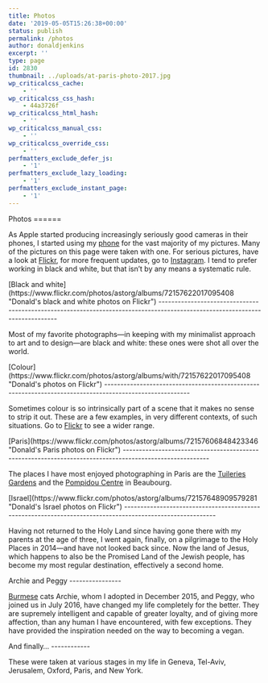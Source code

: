 ```yaml
---
title: Photos
date: '2019-05-05T15:26:38+00:00'
status: publish
permalink: /photos
author: donaldjenkins
excerpt: ''
type: page
id: 2830
thumbnail: ../uploads/at-paris-photo-2017.jpg
wp_criticalcss_cache:
    - ''
wp_criticalcss_css_hash:
    - 44a3726f
wp_criticalcss_html_hash:
    - ''
wp_criticalcss_manual_css:
    - ''
wp_criticalcss_override_css:
    - ''
perfmatters_exclude_defer_js:
    - '1'
perfmatters_exclude_lazy_loading:
    - '1'
perfmatters_exclude_instant_page:
    - '1'
---
```

<div class="page-intro-padded">Photos
======

As Apple started producing increasingly seriously good cameras in their phones, I started using my [phone](https://www.flickr.com/photos/astorg/albums/72157621916056260) for the vast majority of my pictures. Many of the pictures on this page were taken with one. For serious pictures, have a look at  [Flickr](https://www.flickr.com/photos/astorg), for more frequent updates, go to  [Instagram](https://instagram.com/donaldjenkins_/). I tend to prefer working in black and white, but that isn’t by any means a systematic rule.

</div><div class="page-sequence-padded">[Black and white](https://www.flickr.com/photos/astorg/albums/72157622017095408 "Donald's black and white photos on Flickr")
----------------------------------------------------------------------------------------------------------------------------

Most of my favorite photographs—in keeping with my minimalist approach to art and to design—are black and white: these ones were shot all over the world.

</div><div class="mgl-square-container alignfull"><style>	.mgl-square {		display: none;	}		#mgl-gallery-6430756db957b {		margin: -2.5px;	}	#mgl-gallery-6430756db957b .mgl-item {		width: 33%;		padding-bottom: 33%;	}		@media screen and (max-width: 460px) {		#mgl-gallery-6430756db957b .mgl-item {			width: 50%;			padding-bottom: 50%;		}	}			@media screen and (max-width: 360px) {		#mgl-gallery-6430756db957b .mgl-item {			width: 100%;			padding-bottom: 100%;		}	}		#mgl-gallery-6430756db957b.custom-gallery-class .mgl-item {		padding-bottom: 22% !important;	}	#mgl-gallery-6430756db957b .mgl-item .mgl-icon {		padding: 2.5px;	}	#mgl-gallery-6430756db957b .mgl-item figcaption {		padding: 2.5px;	}</style><?xml version="1.0"??>
<div class="mgl-gallery mgl-square is-animated colorize captions-none" id="mgl-gallery-6430756db957b" style=""><figure class="mgl-item"><div class="mgl-icon"><div class="mgl-img-container"> ![Duck collection in New York apartment](https://cdn.donaldjenkins.com/images/duck-collection-in-new-york-apartment-768x1024.jpg?lossy=1&ssl=1) </div> </div> <figcaption class="mgl-caption">A collection of ducks owned by a New York friend

 </figcaption> </figure><figure class="mgl-item"><div class="mgl-icon"><div class="mgl-img-container"> ![Masai Mara National Reserve](https://cdn.donaldjenkins.com/images/masai-mara-national-reserve-1024x768.jpg?lossy=1&ssl=1) </div> </div> <figcaption class="mgl-caption">Masai Mara National Reserve is a large game reserve in Narok County, Kenya. It is globally famous for its exceptional population of lions, leopards and cheetahs, and the annual migration of zebra, Thomson's gazelle, and wildebeest to and from the Serengeti every year from July to October, known as the Great Migration.

 </figcaption> </figure><figure class="mgl-item"><div class="mgl-icon"><div class="mgl-img-container"> ![Pastries in South Kensington](https://cdn.donaldjenkins.com/images/pastries-in-south-kensington-1024x768.jpg?lossy=1&ssl=1) </div> </div> <figcaption class="mgl-caption">Edited using Silver Efex

 </figcaption> </figure><figure class="mgl-item"><div class="mgl-icon"><div class="mgl-img-container"> ![Manhattan skyline from Brooklyn](https://cdn.donaldjenkins.com/images/manhattan-skyline-from-brooklyn-1024x683.jpg?lossy=1&ssl=1) </div> </div> <figcaption class="mgl-caption">Shot with DxO ONE: this camera's main advantage is the massive sensor in a small body. As a result, the pictures are wonderful, even in low light.

 </figcaption> </figure><figure class="mgl-item"><div class="mgl-icon"><div class="mgl-img-container"> ![The Fountain at place du Grand Mézel in Geneva](https://cdn.donaldjenkins.com/images/the-fountain-at-place-du-grand-mezel-in-geneva-1024x1024.jpg?lossy=1&ssl=1) </div> </div> <figcaption class="mgl-caption">This is just next door to the house where I grew up in the Old City of Geneva

 </figcaption> </figure><figure class="mgl-item"><div class="mgl-icon"><div class="mgl-img-container"> ![The Cloisters at New College, Oxford](https://cdn.donaldjenkins.com/images/the-cloisters-at-new-college-oxford-768x1024.jpg?lossy=1&ssl=1) </div> </div> <figcaption class="mgl-caption">This was built around 1395-1400 in Wheatley stone. It was re-slated in 1949. The Cloister walks contain eight medieval stone figures removed from the Chapel.

 </figcaption> </figure><figure class="mgl-item"><div class="mgl-icon"><div class="mgl-img-container"> ![St. Stephen's Cathedral in Vienna](https://cdn.donaldjenkins.com/images/st-stephen-s-cathedral-in-vienna-1024x768.jpg?lossy=1&ssl=1) </div> </div> <figcaption class="mgl-caption">St. Stephen's Cathedral is the mother church of the Roman Catholic Archdiocese of Vienna and the seat of the Archbishop of Vienna, Christoph Cardinal Schönborn, OP. The current Romanesque and Gothic form of the cathedral, seen today in the Stephansplatz, was largely initiated by Duke Rudolf IV (1339–1365) and stands on the ruins of two earlier churches, the first a parish church consecrated in 1147.

 </figcaption> </figure><figure class="mgl-item"><div class="mgl-icon"><div class="mgl-img-container"> ![The Burggarten in Vienna](https://cdn.donaldjenkins.com/images/the-burggarten-in-vienna-1024x768.jpg?lossy=1&ssl=1) </div> </div> <figcaption class="mgl-caption">This garden was laid out in 1818 as a private garden of the Emperor on an area of approx. 38.000 m². It is located directly at the Ringstrasse beside the Hofburg and the Albertina.

 </figcaption> </figure><figure class="mgl-item"><div class="mgl-icon"><div class="mgl-img-container"> ![Statue of Hermes at the Villa Médicis](https://cdn.donaldjenkins.com/images/statue-of-hermes-at-the-villa-medicis-768x1024.jpg?lossy=1&ssl=1) </div> </div> <figcaption class="mgl-caption">The Villa Medici is a Mannerist villa and an architectural complex with a garden contiguous with the larger Borghese gardens, on the Pincian Hill next to Trinità dei Monti

 </figcaption> </figure><figure class="mgl-item"><div class="mgl-icon"><div class="mgl-img-container"> ![The Cloister at Quattro santi coronati, Rome](https://cdn.donaldjenkins.com/images/the-cloister-at-quattro-santi-coronati-rome-768x1024.jpg?lossy=1&ssl=1) </div> </div> <figcaption class="mgl-caption">This relatively unknown Roman church dates back to the fourth or fifth century, and is devoted to four anonymous saints and martyrs. It includes two courtyards, the fortified Cardinal Palace with the Saint Silvester Chapel, and the monastery, pictured here, with its cosmatesque cloister

 </figcaption> </figure><figure class="mgl-item"><div class="mgl-icon"><div class="mgl-img-container"> ![The statue of St. Praxedes](https://cdn.donaldjenkins.com/images/the-statue-of-st.-praxedes-768x1024.jpg?lossy=1&ssl=1) </div> </div> <figcaption class="mgl-caption">This church was built in the honour of the Roman martyr St. Praxedes, on the alleged site of her house, to which, when it was rebuilt by Pope St. Paschal I (the present Santa Prassede), her relics were taken.

 </figcaption> </figure><figure class="mgl-item"><div class="mgl-icon"><div class="mgl-img-container"> ![Abandoned ship at Moynak](https://cdn.donaldjenkins.com/images/abandoned-ship-at-moynak-1024x768.jpg?lossy=1&ssl=1) </div> </div> <figcaption class="mgl-caption">When the Aral Sea dried up, several ships were left stranded at the Sea's main port, Moynak, and have become tourist attractions;

 </figcaption> </figure><figure class="mgl-item"><div class="mgl-icon"><div class="mgl-img-container"> ![Traffic at Tuléar, Madagascar](https://cdn.donaldjenkins.com/images/traffic-at-tulear-madagascar-768x1024.jpg?lossy=1&ssl=1) </div> </div> <figcaption class="mgl-caption">Tuléar is one of Madagascar's major cities, located 936 km southwest of national capital Tananarive. Its colonial legacy is still visible in the architecture and the urban landscape

 </figcaption> </figure><figure class="mgl-item"><div class="mgl-icon"><div class="mgl-img-container"> ![A boy in a South Madagascar village](https://cdn.donaldjenkins.com/images/a-boy-in-a-south-madagascar-village-768x1024.jpg?lossy=1&ssl=1) </div> </div> <figcaption class="mgl-caption">Ampanihy is one of the poorest parts of Madagascar

 </figcaption> </figure></div></div><div class="page-sequence-padded">[Colour](https://www.flickr.com/photos/astorg/albums/with/72157622017095408 "Donald's photos on Flickr")
--------------------------------------------------------------------------------------------------------

Sometimes colour is so intrinsically part of a scene that it makes no sense to strip it out. These are a few examples, in very different contexts, of such situations. Go to  [Flickr](https://www.flickr.com/photos/astorg/albums/with/72157622017095408) to see a wider range.

</div><div class="mgl-square-container alignfull"><style>	.mgl-square {		display: none;	}		#mgl-gallery-6430756dbdf30 {		margin: -2.5px;	}	#mgl-gallery-6430756dbdf30 .mgl-item {		width: 33%;		padding-bottom: 33%;	}		@media screen and (max-width: 460px) {		#mgl-gallery-6430756dbdf30 .mgl-item {			width: 50%;			padding-bottom: 50%;		}	}			@media screen and (max-width: 360px) {		#mgl-gallery-6430756dbdf30 .mgl-item {			width: 100%;			padding-bottom: 100%;		}	}		#mgl-gallery-6430756dbdf30.custom-gallery-class .mgl-item {		padding-bottom: 22% !important;	}	#mgl-gallery-6430756dbdf30 .mgl-item .mgl-icon {		padding: 2.5px;	}	#mgl-gallery-6430756dbdf30 .mgl-item figcaption {		padding: 2.5px;	}</style><?xml version="1.0"??>
<div class="mgl-gallery mgl-square is-animated none captions-none" id="mgl-gallery-6430756dbdf30" style=""><figure class="mgl-item"><div class="mgl-icon"><div class="mgl-img-container"> ![Bicycle made of wire](https://cdn.donaldjenkins.com/images/bicycle-made-of-wire-1024x768.jpg?lossy=1&ssl=1) </div> </div> <figcaption class="mgl-caption">Found on a table at Momoya on the Upper West Side

 </figcaption> </figure><figure class="mgl-item"><div class="mgl-icon"><div class="mgl-img-container"> ![Kenyan artifact](https://cdn.donaldjenkins.com/images/kenyan-artifact-1024x768.jpg?lossy=1&ssl=1) </div> </div> <figcaption class="mgl-caption">Keynan souvenir in a Paris flat

 </figcaption> </figure><figure class="mgl-item"><div class="mgl-icon"><div class="mgl-img-container"> ![My cat Peggy, aged six months](https://cdn.donaldjenkins.com/images/my-cat-peggy-aged-six-months-1024x768.jpg?lossy=1&ssl=1) </div> </div> <figcaption class="mgl-caption">Her exceptional pedigree really shows in this shot

 </figcaption> </figure><figure class="mgl-item"><div class="mgl-icon"><div class="mgl-img-container"> ![The New Building at Magdalen College](https://cdn.donaldjenkins.com/images/the-new-building-at-magdalen-college-1024x768.jpg?lossy=1&ssl=1) </div> </div> <figcaption class="mgl-caption">In the late 1720s, Edward Butler, the then President, planned to replace most of the Cloisters with a grand new quadrangle in the Palladian style, and commissioned Edward Holdsworth to design it. Work started in 1733 on what would have been the north range of this new quadrangle, but after this range was finished by the end of the decade. the project went no further, presumably owing to a lack of energy and funding.

 </figcaption> </figure><figure class="mgl-item"><div class="mgl-icon"><div class="mgl-img-container"> ![Demonstration for animal rights](https://cdn.donaldjenkins.com/images/demonstration-for-animal-rights-1024x768.jpg?lossy=1&ssl=1) </div> </div> <figcaption class="mgl-caption">L214 is a French organisation working to improve animal living conditions

 </figcaption> </figure><figure class="mgl-item"><div class="mgl-icon"><div class="mgl-img-container"> ![Beduin in Petra](https://cdn.donaldjenkins.com/images/beduin-in-petra-768x1024.jpg?lossy=1&ssl=1) </div> </div> <figcaption class="mgl-caption">Two Beduin greeting visitors in one of the caves in Petra, Jordan

 </figcaption> </figure><figure class="mgl-item"><div class="mgl-icon"><div class="mgl-img-container"> ![Far East meets Near East](https://cdn.donaldjenkins.com/images/far-east-meets-near-east-768x1024.jpg?lossy=1&ssl=1) </div> </div> <figcaption class="mgl-caption">Petra is believed to have been settled as early as 9,000 BC, and it was possibly established in the 4th century BC as the capital city of the Nabataean Kingdom. The Nabataeans were nomadic Arabs who invested in Petra's proximity to the trade routes by establishing it as a major regional trading hub

 </figcaption> </figure><figure class="mgl-item"><div class="mgl-icon"><div class="mgl-img-container"> ![Soldiers in Kiev](https://cdn.donaldjenkins.com/images/soldiers-in-kiev-1024x768.jpg?lossy=1&ssl=1) </div> </div> <figcaption class="mgl-caption">The Ukrainian army rehearsing for the Independence Day parade

 </figcaption> </figure><figure class="mgl-item"><div class="mgl-icon"><div class="mgl-img-container"> ![Peggy wanting cuddles](https://cdn.donaldjenkins.com/images/peggy-wanting-cuddles-1024x768.jpg?lossy=1&ssl=1) </div> </div> <figcaption class="mgl-caption">My cat Peggy, the sweetest, friendliest creature on earth.

 </figcaption> </figure><figure class="mgl-item"><div class="mgl-icon"><div class="mgl-img-container"> ![Modelling at Grand Palais](https://cdn.donaldjenkins.com/images/modelling-at-grand-palais-768x1024.jpg?lossy=1&ssl=1) </div> </div> <figcaption class="mgl-caption">A photograther friend of mine at work at Paris photo

 </figcaption> </figure><figure class="mgl-item"><div class="mgl-icon"><div class="mgl-img-container"> ![The Chor Minor at Bukhara](https://cdn.donaldjenkins.com/images/the-chor-minor-at-bukhara-768x1024.jpg?lossy=1&ssl=1) </div> </div> <figcaption class="mgl-caption">Chor Minor, alternatively known as the Madrasah of Khalif Niyaz-kul, is an historic gatehouse for a now-destroyed madrasa in the historic city of Bukhara

 </figcaption> </figure><figure class="mgl-item"><div class="mgl-icon"><div class="mgl-img-container"> ![The city walls at Khiva](https://cdn.donaldjenkins.com/images/the-city-walls-at-khiva-1024x767.jpg?lossy=1&ssl=1) </div> </div> <figcaption class="mgl-caption">The inner town, or Itchan Kala, is encircled by brick walls, whose foundations are believed to have been laid in the 10th century. Present-day crenellated walls date back to the late 17th century and attain the height of thirty feet.

 </figcaption> </figure><figure class="mgl-item"><div class="mgl-icon"><div class="mgl-img-container"> ![Driving through the Aral Sea](https://cdn.donaldjenkins.com/images/driving-through-the-aral-sea-1024x767.jpg?lossy=1&ssl=1) </div> </div> <figcaption class="mgl-caption">Karapakalstan is a remote and isolated area, surrounded by desert sands in every direction; a population of traditional livestock-breeders who raised cattle in the waterways and reed beds of the Amu Darya delta

 </figcaption> </figure><figure class="mgl-item"><div class="mgl-icon"><div class="mgl-img-container"> ![On what used to be the Aral Sea](https://cdn.donaldjenkins.com/images/on-what-used-to-be-the-aral-sea-1024x767.jpg?lossy=1&ssl=1) </div> </div> <figcaption class="mgl-caption">Karapakalstan is a remote and isolated area, surrounded by desert sands in every direction; a population of traditional livestock-breeders who raised cattle in the waterways and reed beds of the Amu Darya delta

 </figcaption> </figure><figure class="mgl-item"><div class="mgl-icon"><div class="mgl-img-container"> ![Tents in the Karapakalstan Desert](https://cdn.donaldjenkins.com/images/tents-in-the-karapakalstan-desert-1024x767.jpg?lossy=1&ssl=1) </div> </div> <figcaption class="mgl-caption">Karapakalstan is a remote and isolated area, surrounded by desert sands in every direction; a population of traditional livestock-breeders who raised cattle in the waterways and reed beds of the Amu Darya delta

 </figcaption> </figure><figure class="mgl-item"><div class="mgl-icon"><div class="mgl-img-container"> ![Children in South Madagascar village](https://cdn.donaldjenkins.com/images/children-in-south-madagascar-village-768x1024.jpg?lossy=1&ssl=1) </div> </div> <figcaption class="mgl-caption">The people in these villages are a living demonstration that wealth is not necessary for happiness

 </figcaption> </figure><figure class="mgl-item"><div class="mgl-icon"><div class="mgl-img-container"> ![A village in South Madagascar](https://cdn.donaldjenkins.com/images/a-village-in-south-madagascar-1024x768.jpg?lossy=1&ssl=1) </div> </div> <figcaption class="mgl-caption">The photograph was taken on a market day, and the villagers are wearing their Sunday best.

 </figcaption> </figure><figure class="mgl-item"><div class="mgl-icon"><div class="mgl-img-container"> ![Village children in Madagascar](https://cdn.donaldjenkins.com/images/village-children-in-madagascar-1024x768.jpg?lossy=1&ssl=1) </div> </div> <figcaption class="mgl-caption">A large number of charities are active in the south-west of Madagascar, working to provide food and education for these desperately poor people

 </figcaption> </figure></div></div><div class="page-sequence-padded">[Paris](https://www.flickr.com/photos/astorg/albums/72157606848423346 "Donald's Paris photos on Flickr")
--------------------------------------------------------------------------------------------------------

The places I have most enjoyed photographing in Paris are the [Tuileries Gardens](https://www.flickr.com/search/?user_id=40526588%40N00&sort=date-taken-desc&text=tuileries&view_all=1) and the [Pompidou Centre](https://www.flickr.com/search/?user_id=40526588%40N00&sort=date-taken-desc&text=pompidou%20centre&view_all=1) in Beaubourg.

</div><div class="mgl-square-container alignfull"><style>	.mgl-square {		display: none;	}		#mgl-gallery-6430756dc3b55 {		margin: -2.5px;	}	#mgl-gallery-6430756dc3b55 .mgl-item {		width: 33%;		padding-bottom: 33%;	}		@media screen and (max-width: 460px) {		#mgl-gallery-6430756dc3b55 .mgl-item {			width: 50%;			padding-bottom: 50%;		}	}			@media screen and (max-width: 360px) {		#mgl-gallery-6430756dc3b55 .mgl-item {			width: 100%;			padding-bottom: 100%;		}	}		#mgl-gallery-6430756dc3b55.custom-gallery-class .mgl-item {		padding-bottom: 22% !important;	}	#mgl-gallery-6430756dc3b55 .mgl-item .mgl-icon {		padding: 2.5px;	}	#mgl-gallery-6430756dc3b55 .mgl-item figcaption {		padding: 2.5px;	}</style><?xml version="1.0"??>
<div class="mgl-gallery mgl-square is-animated colorize captions-none" id="mgl-gallery-6430756dc3b55" style=""><figure class="mgl-item"><div class="mgl-icon"><div class="mgl-img-container"> ![A baker in rue des Rosiers](https://cdn.donaldjenkins.com/images/a-baker-in-rue-des-rosiers-1024x768.jpg?lossy=1&ssl=1) </div> </div> <figcaption class="mgl-caption">In my opinion, this is the best-composed photograph I have ever taken

 </figcaption> </figure><figure class="mgl-item"><div class="mgl-icon"><div class="mgl-img-container"> ![Tricky moment in rue des Rosiers](https://cdn.donaldjenkins.com/images/tricky-moment-in-rue-des-rosiers-1024x768.jpg?lossy=1&ssl=1) </div> </div> <figcaption class="mgl-caption">Rue des Rosiers is one of Paris's most attractive streets

 </figcaption> </figure><figure class="mgl-item"><div class="mgl-icon"><div class="mgl-img-container"> ![Teddy bear in a Paris flat](https://cdn.donaldjenkins.com/images/teddy-bear-in-a-paris-flat-1024x768.jpg?lossy=1&ssl=1) </div> </div> <figcaption class="mgl-caption">Many of my most treasured values are represented in this photograph

 </figcaption> </figure><figure class="mgl-item"><div class="mgl-icon"><div class="mgl-img-container"> ![French tin soldiers](https://cdn.donaldjenkins.com/images/french-tin-soldiers-1024x768.jpg?lossy=1&ssl=1) </div> </div> </figure><figure class="mgl-item"><div class="mgl-icon"><div class="mgl-img-container"> ![EIffel Tower from Mur de la paix](https://cdn.donaldjenkins.com/images/eiffel-tower-from-mur-de-la-paix-768x1024.jpg?lossy=1&ssl=1) </div> </div> <figcaption class="mgl-caption">The Mur de la Paix consists of twelve glass panels, where the word PEACE is written in 32 languages and thirteen alphabets. It was erected in 2000 in order to symbolize the passage into the third millennium, and is directly inspired by the Western Wall in Jerusalem.

 </figcaption> </figure><figure class="mgl-item"><div class="mgl-icon"><div class="mgl-img-container"> ![Musée du Jeu de paume](https://cdn.donaldjenkins.com/images/musee-du-jeu-de-paume-1024x768.jpg?lossy=1&ssl=1) </div> </div> <figcaption class="mgl-caption">The Galerie nationale du Jeu de Paume is an arts centre for modern and postmodern photography and media. It is located in the north corner (west side) of the Tuileries Gardens next to the Place de la Concorde in Paris.

 </figcaption> </figure><figure class="mgl-item"><div class="mgl-icon"><div class="mgl-img-container"> ![The Anri Sala exhibition at the Pompidou Centre](https://cdn.donaldjenkins.com/images/the-anri-sala-exhibition-at-the-pompidou-centre-1024x768.jpg?lossy=1&ssl=1) </div> </div> <figcaption class="mgl-caption">The sculpture No Window No Cry, made up of a small music box set into one of the windows of the exhibition gallery next to a “bubble” blown into the glass, plays, when activated, a simplified version of the song “Should I Stay or Should I Go” (The Clash, 1981), a tune which also resonates throughout Le Clash and Tlatelolco Clash, two of the films shown at the exhibition.

 </figcaption> </figure><figure class="mgl-item"><div class="mgl-icon"><div class="mgl-img-container"> ![Tuileries Gardens in late winter](https://cdn.donaldjenkins.com/images/tuileries-gardens-in-late-winter-1024x768.jpg?lossy=1&ssl=1) </div> </div> <figcaption class="mgl-caption">Created by Catherine de' Medici as the garden of the Tuileries Palace in 1564, it was eventually opened to the public in 1667 and became a public park after the French Revolution.

 </figcaption> </figure><figure class="mgl-item"><div class="mgl-icon"><div class="mgl-img-container"> ![The Paris Zombies](https://cdn.donaldjenkins.com/images/the-paris-zombies-768x1024.jpg?lossy=1&ssl=1) </div> </div> <figcaption class="mgl-caption">This annual event , instituted in 2008, is also known as the Paris Zombie Walk.

 </figcaption> </figure><figure class="mgl-item"><div class="mgl-icon"><div class="mgl-img-container"> ![The Paris Zombie March](https://cdn.donaldjenkins.com/images/the-paris-zombie-march-1024x768.jpg?lossy=1&ssl=1) </div> </div> <figcaption class="mgl-caption">An unexpected sight on the street sof the Marais district in the Parisian autumn

 </figcaption> </figure><figure class="mgl-item"><div class="mgl-icon"><div class="mgl-img-container"> ![The Pompidou Centre in autum](https://cdn.donaldjenkins.com/images/the-pompidou-centre-in-autum-1024x768.jpg?lossy=1&ssl=1) </div> </div> <figcaption class="mgl-caption">The Pompidou Centre houses the Bibliothèque publique d'information (Public Information Library), a vast public library; the Musée National d'Art Moderne, which is the largest museum for modern art in Europe; and IRCAM, a centre for music and acoustic research. Because of its location, the Centre is known locally as Beaubourg.

 </figcaption> </figure><figure class="mgl-item"><div class="mgl-icon"><div class="mgl-img-container"> ![The Île de la Cité in autumn](https://cdn.donaldjenkins.com/images/the-ile-de-la-cite-in-autumn-1024x768.jpg?lossy=1&ssl=1) </div> </div> <figcaption class="mgl-caption">Shown here on the left is the Conciergerie, located on the west of the Île de la Cité. It was formerly a prison but is presently used mostly for law courts. It was part of the former royal palace, the Palais de la Cité, which consisted of the Conciergerie, Palais de Justice and the Sainte-Chapelle. During the French Revolution, the Queen, Marie-Antoinette, was taken from the Conciergerie to be guillotined.

 </figcaption> </figure><figure class="mgl-item"><div class="mgl-icon"><div class="mgl-img-container"> ![Gare du Nord, Paris, on the day after the November 2015 shootings](https://cdn.donaldjenkins.com/images/gare-du-nord-paris-on-the-day-after-the-november-2015-shootings-1024x768.jpg?lossy=1&ssl=1) </div> </div> <figcaption class="mgl-caption">The atmosphere in the whole city was subdued after the horrific shootings on the evening of 13th November, 2015. An English friend who was staying decided to go back to London early and this picture was taken as many British visitors who had similarly cut their stay short hastened onto the train to take them home.

 </figcaption> </figure><figure class="mgl-item"><div class="mgl-icon"><div class="mgl-img-container"> ![The Pompidou Centre in mid-winter](https://cdn.donaldjenkins.com/images/the-pompidou-centre-in-mid-winter-1024x768.jpg?lossy=1&ssl=1) </div> </div> <figcaption class="mgl-caption">One of my favoutite places in Paris. The Pritzker jury said the Pompidou "'evolutionised museums, transforming what had once been elite monuments into popular places of social and cultural exchange, woven into the heart of the city.'

 </figcaption> </figure><figure class="mgl-item"><div class="mgl-icon"><div class="mgl-img-container"> ![A Marais street at night](https://cdn.donaldjenkins.com/images/a-marais-street-at-night-768x1024.jpg?lossy=1&ssl=1) </div> </div> <figcaption class="mgl-caption">A Hipstamatic view of a dark Marais alley at night in the late autumn.

 </figcaption> </figure><figure class="mgl-item"><div class="mgl-icon"><div class="mgl-img-container"> ![At Paris Photo 2017](https://cdn.donaldjenkins.com/images/at-paris-photo-2017-1024x768.jpg?lossy=1&ssl=1) </div> </div> <figcaption class="mgl-caption">The Galerie Maubert show at Paris photo, the world's largest international art fair dedicated to photography, held in November at the Grand Palais near the Champs-Élysées

 </figcaption> </figure><figure class="mgl-item"><div class="mgl-icon"><div class="mgl-img-container"> ![Montmartre in February](https://cdn.donaldjenkins.com/images/montmartre-in-february-768x1024.jpg?lossy=1&ssl=1) </div> </div> <figcaption class="mgl-caption">Montmartre in February

 </figcaption> </figure><figure class="mgl-item"><div class="mgl-icon"><div class="mgl-img-container"> ![Pont Alexandre III in midsummer](https://cdn.donaldjenkins.com/images/pont-alexandre-iii-paris-france-1024x685.jpg?lossy=1&ssl=1) </div> </div> <figcaption class="mgl-caption">The Pont Alexandre III is a deck arch bridge that spans the Seine in Paris. It connects the Champs-Élysées quarter with those of the Invalides and Eiffel Tower. The bridge is widely regarded as the most ornate, extravagant bridge in the city

 </figcaption> </figure></div></div><div class="page-sequence-padded">[Israel](https://www.flickr.com/photos/astorg/albums/72157648909579281 "Donald's Israel photos on Flickr")
----------------------------------------------------------------------------------------------------------

Having not returned to the Holy Land since having gone there with my parents at the age of three, I went again, finally, on a pilgrimage to the Holy Places in 2014—and have not looked back since. Now the land of Jesus, which happens to also be the Promised Land of the Jewish people, has become my most regular destination, effectively a second home.

</div><div class="mgl-square-container alignfull"><style>	.mgl-square {		display: none;	}		#mgl-gallery-6430756dc9986 {		margin: -2.5px;	}	#mgl-gallery-6430756dc9986 .mgl-item {		width: 33%;		padding-bottom: 33%;	}		@media screen and (max-width: 460px) {		#mgl-gallery-6430756dc9986 .mgl-item {			width: 50%;			padding-bottom: 50%;		}	}			@media screen and (max-width: 360px) {		#mgl-gallery-6430756dc9986 .mgl-item {			width: 100%;			padding-bottom: 100%;		}	}		#mgl-gallery-6430756dc9986.custom-gallery-class .mgl-item {		padding-bottom: 22% !important;	}	#mgl-gallery-6430756dc9986 .mgl-item .mgl-icon {		padding: 2.5px;	}	#mgl-gallery-6430756dc9986 .mgl-item figcaption {		padding: 2.5px;	}</style><?xml version="1.0"??>
<div class="mgl-gallery mgl-square is-animated colorize captions-none" id="mgl-gallery-6430756dc9986" style=""><figure class="mgl-item"><div class="mgl-icon"><div class="mgl-img-container"> ![The Ethiopian Quarter at Holy Sepulchre Church](https://cdn.donaldjenkins.com/images/the-ethiopian-quarter-at-holy-sepulchre-church-1024x685.jpg?lossy=1&ssl=1) </div> </div> <figcaption class="mgl-caption">The Ethiopian Quarter at Holy Sepulchre Church, Jerusalem

 </figcaption> </figure><figure class="mgl-item"><div class="mgl-icon"><div class="mgl-img-container"> ![The Native Bazaar near the Holy Sepulchre](https://cdn.donaldjenkins.com/images/the-native-bazaar-near-the-holy-sepulchre-1024x685.jpg?lossy=1&ssl=1) </div> </div> <figcaption class="mgl-caption">The streets around Holy Sepulchre Church cater to pilgrims from all over the world

 </figcaption> </figure><figure class="mgl-item"><div class="mgl-icon"><div class="mgl-img-container"> ![Arab women playing at the beach, Tel-Aviv](https://cdn.donaldjenkins.com/images/arab-women-playing-at-the-beach-tel-aviv-1024x685.jpg?lossy=1&ssl=1) </div> </div> <figcaption class="mgl-caption">Tel Aviv is a vibrant, cosmopolitan city

 </figcaption> </figure><figure class="mgl-item"><div class="mgl-icon"><div class="mgl-img-container"> ![Jews praying at Temple Mount](https://cdn.donaldjenkins.com/images/jews-praying-at-temple-mount-1024x685.jpg?lossy=1&ssl=1) </div> </div> <figcaption class="mgl-caption">The Western Wall is considered holy due to its connection to the Temple Mount. Because of the Temple Mount entry restrictions, the Wall is the holiest place where Jews are permitted to pray, though the holiest site in the Jewish faith lies behind it.

 </figcaption> </figure><figure class="mgl-item"><div class="mgl-icon"><div class="mgl-img-container"> ![Two worlds collide at Temple Mount](https://cdn.donaldjenkins.com/images/two-worlds-collide-at-temple-mount-671x1024.jpg?lossy=1&ssl=1) </div> </div> <figcaption class="mgl-caption">Temple Mount was built during the reign of Herod the Great for an expansion of the temple. The plaza is dominated by three monumental structures from the early Umayyad period.

 </figcaption> </figure><figure class="mgl-item"><div class="mgl-icon"><div class="mgl-img-container"> ![Boys playing in the Jewish Quarter](https://cdn.donaldjenkins.com/images/boys-playing-in-the-jewish-quarter-685x1024.jpg?lossy=1&ssl=1) </div> </div> <figcaption class="mgl-caption">The Jewish Quarter was destroyed and its inhabitants killed or evicted in 1948. They returned in 1967.

 </figcaption> </figure><figure class="mgl-item"><div class="mgl-icon"><div class="mgl-img-container"> ![A bar-mitzvah at Zion Gate](https://cdn.donaldjenkins.com/images/a-bar-mitzvah-at-zion-gate-1024x685.jpg?lossy=1&ssl=1) </div> </div> <figcaption class="mgl-caption">Zion Gate is one of eight gates in the walls of the Old City of Jerusalem. It was built in July 1540, west of the location of the medieval gate.

 </figcaption> </figure><figure class="mgl-item"><div class="mgl-icon"><div class="mgl-img-container"> ![Mohammedans in Jerusalem](https://cdn.donaldjenkins.com/images/mohammedans-in-jerusalem-1024x685.jpg?lossy=1&ssl=1) </div> </div> <figcaption class="mgl-caption">A huge crowd leaving the Old City on a Friday morning after their weekly devotions

 </figcaption> </figure><figure class="mgl-item"><div class="mgl-icon"><div class="mgl-img-container"> ![An ice-cream parlour in West Jerusalem](https://cdn.donaldjenkins.com/images/an-ice-cream-parlour-in-west-jerusalem-1024x685.jpg?lossy=1&ssl=1) </div> </div> <figcaption class="mgl-caption">The atmosphere in West Jerusalem, largely rebuilt during the British Mandate, is completely different from the eastern part of the city.

 </figcaption> </figure><figure class="mgl-item"><div class="mgl-icon"><div class="mgl-img-container"> ![At Yad Vashem: the Promised land](https://cdn.donaldjenkins.com/images/the-promised-land-1024x768.jpg?lossy=1&ssl=1) </div> </div> <figcaption class="mgl-caption">At the end of the tunnel-shaped museum at Yad Vashem, of view of the Promised Land

 </figcaption> </figure><figure class="mgl-item"><div class="mgl-icon"><div class="mgl-img-container"> ![The Margosa Hotel in Jaffa](https://cdn.donaldjenkins.com/images/the-margosa-hotel-in-jaffa-1024x768.jpg?lossy=1&ssl=1) </div> </div> <figcaption class="mgl-caption">One of the most charming hotels in the Tel-Aviv-Jaffa conurbation

 </figcaption> </figure></div></div><div class="page-sequence-padded">Archie and Peggy
----------------

[Burmese](https://en.wikipedia.org/wiki/Burmese_cat "Find out about the Burmese breed") cats Archie, whom I adopted in December 2015, and Peggy, who joined us in July 2016, have changed my life completely for the better. They are supremely intelligent and capable of greater loyalty, and of giving more affection, than any human I have encountered, with few exceptions. They have provided the inspiration needed on the way to becoming a vegan.

</div><div class="mgl-square-container alignfull"><style>	.mgl-square {		display: none;	}		#mgl-gallery-6430756dcd5c6 {		margin: -2.5px;	}	#mgl-gallery-6430756dcd5c6 .mgl-item {		width: 33%;		padding-bottom: 33%;	}		@media screen and (max-width: 460px) {		#mgl-gallery-6430756dcd5c6 .mgl-item {			width: 50%;			padding-bottom: 50%;		}	}			@media screen and (max-width: 360px) {		#mgl-gallery-6430756dcd5c6 .mgl-item {			width: 100%;			padding-bottom: 100%;		}	}		#mgl-gallery-6430756dcd5c6.custom-gallery-class .mgl-item {		padding-bottom: 22% !important;	}	#mgl-gallery-6430756dcd5c6 .mgl-item .mgl-icon {		padding: 2.5px;	}	#mgl-gallery-6430756dcd5c6 .mgl-item figcaption {		padding: 2.5px;	}</style><?xml version="1.0"??>
<div class="mgl-gallery mgl-square is-animated colorize captions-none" id="mgl-gallery-6430756dcd5c6" style=""><figure class="mgl-item"><div class="mgl-icon"><div class="mgl-img-container"> ![Archie at three weeks](https://cdn.donaldjenkins.com/images/archie-at-three-weeks-1024x680.jpg?lossy=1&ssl=1) </div> </div> <figcaption class="mgl-caption">This is the picture on whose basis I dedcided to go and visit Archie's breeder

 </figcaption> </figure><figure class="mgl-item"><div class="mgl-icon"><div class="mgl-img-container"> ![Playing ball](https://cdn.donaldjenkins.com/images/playing-ball-1024x1024.jpg?lossy=1&ssl=1) </div> </div> <figcaption class="mgl-caption">Cats are passionate hunters, and rubber balls provide an excellent substitute for the prey they are unlikely to meet in a central city flat.

 </figcaption> </figure><figure class="mgl-item"><div class="mgl-icon"><div class="mgl-img-container"> ![Wise beyond his years](https://cdn.donaldjenkins.com/images/wise-beyond-his-years.jpg?lossy=1&resize=720%2C960&ssl=1) </div> </div> <figcaption class="mgl-caption">At just nine months old, little Archie looks wise well beyond his years.

 </figcaption> </figure><figure class="mgl-item"><div class="mgl-icon"><div class="mgl-img-container"> ![His first few days](https://cdn.donaldjenkins.com/images/his-first-few-days-1024x1024.jpg?lossy=1&ssl=1) </div> </div> <figcaption class="mgl-caption">During his first few days with me, Archie spontaneously showed me huge affection.

 </figcaption> </figure><figure class="mgl-item"><div class="mgl-icon"><div class="mgl-img-container"> ![My cat Peggy, aged six months](https://cdn.donaldjenkins.com/images/my-cat-peggy-aged-six-months-1024x768.jpg?lossy=1&ssl=1) </div> </div> <figcaption class="mgl-caption">Her exceptional pedigree really shows in this shot

 </figcaption> </figure><figure class="mgl-item"><div class="mgl-icon"><div class="mgl-img-container"> ![A happy pair](https://cdn.donaldjenkins.com/images/a-happy-pair-768x1024.jpg?lossy=1&ssl=1) </div> </div> <figcaption class="mgl-caption">Despite the occasional spat, Archie and Peggy are well-bonded.

 </figcaption> </figure><figure class="mgl-item"><div class="mgl-icon"><div class="mgl-img-container"> ![Peggy Jenkins](https://cdn.donaldjenkins.com/images/peggy-jenkins-683x1024.jpg?lossy=1&ssl=1) </div> </div> <figcaption class="mgl-caption">The Burmese character (gentility, friendliness and supreme elegance) is well apparent in this shot

 </figcaption> </figure><figure class="mgl-item"><div class="mgl-icon"><div class="mgl-img-container"> ![Pensive Burmese](https://cdn.donaldjenkins.com/images/pensive-burmese-1024x768.jpg?lossy=1&ssl=1) </div> </div> <figcaption class="mgl-caption">Meditating on her next meal

 </figcaption> </figure><figure class="mgl-item"><div class="mgl-icon"><div class="mgl-img-container"> ![Peggy aged one month](https://cdn.donaldjenkins.com/images/peggy-aged-one-month.jpg?lossy=1&resize=480%2C640&ssl=1) </div> </div> <figcaption class="mgl-caption">Burmese tend to get darker as they age

 </figcaption> </figure><figure class="mgl-item"><div class="mgl-icon"><div class="mgl-img-container"> ![Peggy wanting cuddles](https://cdn.donaldjenkins.com/images/peggy-wanting-cuddles-1024x768.jpg?lossy=1&ssl=1) </div> </div> <figcaption class="mgl-caption">My cat Peggy, the sweetest, friendliest creature on earth.

 </figcaption> </figure><figure class="mgl-item"><div class="mgl-icon"><div class="mgl-img-container"> ![Cat tree pair](https://cdn.donaldjenkins.com/images/cat-tree-pair-768x1024.jpg?lossy=1&ssl=1) </div> </div> <figcaption class="mgl-caption">Cats love high places, especially when they can watch birds through a window

 </figcaption> </figure><figure class="mgl-item"><div class="mgl-icon"><div class="mgl-img-container"> ![Emerging from a nap](https://cdn.donaldjenkins.com/images/emerging-from-a-nap-768x1024.jpg?lossy=1&ssl=1) </div> </div> <figcaption class="mgl-caption">Cats spend about sixteen hours a day sleeping

 </figcaption> </figure><figure class="mgl-item"><div class="mgl-icon"><div class="mgl-img-container"> ![Morning affection](https://cdn.donaldjenkins.com/images/morning-affection-1024x768.jpg?lossy=1&ssl=1) </div> </div> <figcaption class="mgl-caption">The loyalty and afection shown by pets beats that of any human.

 </figcaption> </figure><figure class="mgl-item"><div class="mgl-icon"><div class="mgl-img-container"> ![Archie at home](https://cdn.donaldjenkins.com/images/archie-at-home-768x1024.jpg?lossy=1&ssl=1) </div> </div> <figcaption class="mgl-caption">Distinguished cats need elegant furniture

 </figcaption> </figure></div></div><div class="page-sequence-padded">And finally…
------------

These were taken at various stages in my life in Geneva, Tel-Aviv, Jerusalem, Oxford, Paris, and New York.

</div><div class="mgl-square-container alignfull"><style>	.mgl-square {		display: none;	}		#mgl-gallery-6430756dd1594 {		margin: -2.5px;	}	#mgl-gallery-6430756dd1594 .mgl-item {		width: 33%;		padding-bottom: 33%;	}		@media screen and (max-width: 460px) {		#mgl-gallery-6430756dd1594 .mgl-item {			width: 50%;			padding-bottom: 50%;		}	}			@media screen and (max-width: 360px) {		#mgl-gallery-6430756dd1594 .mgl-item {			width: 100%;			padding-bottom: 100%;		}	}		#mgl-gallery-6430756dd1594.custom-gallery-class .mgl-item {		padding-bottom: 22% !important;	}	#mgl-gallery-6430756dd1594 .mgl-item .mgl-icon {		padding: 2.5px;	}	#mgl-gallery-6430756dd1594 .mgl-item figcaption {		padding: 2.5px;	}</style><?xml version="1.0"??>
<div class="mgl-gallery mgl-square is-animated colorize captions-none" id="mgl-gallery-6430756dd1594" style=""><figure class="mgl-item"><div class="mgl-icon"><div class="mgl-img-container"> ![At La Treille in Geneva](https://cdn.donaldjenkins.com/images/at-la-treille-in-geneva-1024x751.jpg?lossy=1&ssl=1) </div> </div> <figcaption class="mgl-caption">This is where I used to play as a child in the Old City of Geneva.

 </figcaption> </figure><figure class="mgl-item"><div class="mgl-icon"><div class="mgl-img-container"> ![Passover dinner in Tel-Aviv](https://cdn.donaldjenkins.com/images/passover-dinner-in-tel-aviv-1024x715.jpg?lossy=1&ssl=1) </div> </div> <figcaption class="mgl-caption">Aged three with my nanny's family. This was my first visit to the Holy Land.

 </figcaption> </figure><figure class="mgl-item"><div class="mgl-icon"><div class="mgl-img-container"> ![At the beach in Knokke-le-Zoute](https://cdn.donaldjenkins.com/images/at-the-beach-in-knokke-le-zoute-1007x1024.jpg?lossy=1&ssl=1) </div> </div> <figcaption class="mgl-caption">One of my parents' favourite holiday resorts in Belgium

 </figcaption> </figure><figure class="mgl-item"><div class="mgl-icon"><div class="mgl-img-container"> ![M.A. degree ceremony at the Sheldonian](https://cdn.donaldjenkins.com/images/m.a.-degree-ceremony-at-the-sheldonian-1024x744.jpg?lossy=1&ssl=1) </div> </div> <figcaption class="mgl-caption">The Sheldonian Theatre, an exquisite Grade I listed building situated in Oxford’s city centre, is the official ceremonial hall of the University of Oxford. Some of the ceremonial activities that take place in the Theatre include matriculation, graduation ceremonies, Encaenia and Congregation.

 </figcaption> </figure><figure class="mgl-item"><div class="mgl-icon"><div class="mgl-img-container"> ![President of Conférence Olivaint](https://cdn.donaldjenkins.com/images/at-conference-olivaint-1024x682.jpg?lossy=1&ssl=1) </div> </div> <figcaption class="mgl-caption">Conférence Olivaint is the oldest, and one of the most private French student societies, established in 1874. Its aim is to educate its members for public life.

 </figcaption> </figure><figure class="mgl-item"><div class="mgl-icon"><div class="mgl-img-container"> ![As an intern at the French Embassy at Dakar](https://cdn.donaldjenkins.com/images/photo537047210806_inner_46-26-706-20-50-983-696-990-1024x694.jpg?lossy=1&ssl=1) </div> </div> <figcaption class="mgl-caption">René Aala, the French Ambassador to Senegal

 </figcaption> </figure><figure class="mgl-item"><div class="mgl-icon"><div class="mgl-img-container"> ![In Bedford, NY](https://cdn.donaldjenkins.com/images/in-bedford-ny-768x1024.jpg?lossy=1&ssl=1) </div> </div> <figcaption class="mgl-caption">On a hot summer day

 </figcaption> </figure><figure class="mgl-item"><div class="mgl-icon"><div class="mgl-img-container"> ![At the Western Wall](https://cdn.donaldjenkins.com/images/at-the-western-wall-768x1024.jpg?lossy=1&ssl=1) </div> </div> <figcaption class="mgl-caption">Remembering God's promises to the Jewish people

 </figcaption> </figure><figure class="mgl-item"><div class="mgl-icon"><div class="mgl-img-container"> ![With Archie](https://cdn.donaldjenkins.com/images/with-archie-683x1024.jpg?lossy=1&ssl=1) </div> </div> <figcaption class="mgl-caption">Photoshoot by Mathieu Camille Collin

 </figcaption> </figure><figure class="mgl-item"><div class="mgl-icon"><div class="mgl-img-container"> ![Donald at Fiac](https://cdn.donaldjenkins.com/images/donald-at-fiac-1024x683.jpg?lossy=1&ssl=1) </div> </div> <figcaption class="mgl-caption">Picture by Cécile Chabert

 </figcaption> </figure><figure class="mgl-item"><div class="mgl-icon"><div class="mgl-img-container"> ![Portrait by Niels Ackermann](https://cdn.donaldjenkins.com/images/portrait-by-niels-ackermann-1024x767.jpg?lossy=1&ssl=1) </div> </div> <figcaption class="mgl-caption">In the very, very morning hours on a cold winter day

 </figcaption> </figure><figure class="mgl-item"><div class="mgl-icon"><div class="mgl-img-container"> ![Photoshoot by Mathieu Camille Collin](https://cdn.donaldjenkins.com/images/photoshoot-by-mathieu-camille-collin-2-768x1024.jpg?lossy=1&ssl=1) </div> </div> <figcaption class="mgl-caption">With Archie

 </figcaption> </figure></div></div>